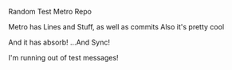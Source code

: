 Random Test Metro Repo

Metro has Lines and Stuff, as well as commits
Also it's pretty cool

And it has absorb!
...And Sync!

I'm running out of test messages!
